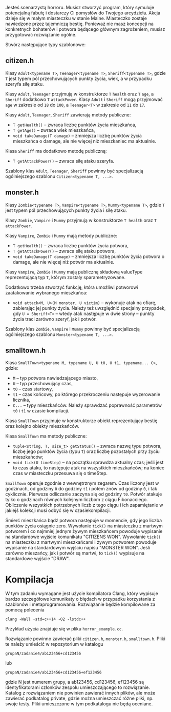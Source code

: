 Jesteś scenarzystą horroru. Musisz stworzyć program, który symuluje potencjalną fabułę i dostarczy Ci pomysłów do Twojego arcydzieła. Akcja dzieje się w małym miasteczku w stanie Maine. Miasteczko zostaje nawiedzone przez tajemniczą bestię. Ponieważ nie masz koncepcji na konkretnych bohaterów i potwora będącego głównym zagrożeniem, musisz przygotować rozwiązanie ogólne.


Stwórz następujące typy szablonowe:

## citizen.h

Klasy `Adult<typename T>`, `Teenager<typename T>`, `Sheriff<typename T>`, gdzie `T` jest typem pól przechowujących punkty życia, wiek, a w przypadku szeryfa siłę ataku.


Klasy `Adult`, `Teenager` przyjmują w konstruktorze `T` `health` oraz `T` `age`, a `Sheriff` dodatkowo `T` `attackPower`. Klasy `Adult` i `Sheriff` mogą przyjmować `age` w zakresie od `18` do `100`, a `Teenager<T>` w zakresie od `11` do `17`.

Klasy `Adult`, `Teenager`, `Sheriff` zawierają metody publiczne:
 - `T getHealth()` – zwraca liczbę punktów życia mieszkańca,
 - `T getAge()` – zwraca wiek mieszkańca,
 - `void takeDamage(T damage)` – zmniejsza liczbę punktów życia mieszkańca o damage, ale nie więcej niż mieszkaniec ma aktualnie.

Klasa `Sheriff` ma dodatkowo metodę publiczną:
 - `T getAttackPower()` – zwraca siłę ataku szeryfa.

Szablony klas `Adult`, `Teenager`, `Sheriff` powinny być specjalizacją ogólniejszego szablonu `Citizen<typename T, ...>`.

## monster.h

Klasy `Zombie<typename T>`, `Vampire<typename T>`, `Mummy<typename T>`, gdzie `T` jest typem pól przechowujących punkty życia i siłę ataku.


Klasy `Zombie`, `Vampire` i `Mummy` przyjmują w konstruktorze `T health` oraz `T attackPower`.

Klasy `Vampire`, `Zombie` i `Mummy` mają metody publiczne:
 - `T getHealth()` – zwraca liczbę punktów życia potwora,
 - `T getAttackPower()` – zwraca siłę ataku potwora,
 - `void takeDamage(T damage)` – zmniejsza liczbę punktów życia potwora o damage, ale nie więcej niż potwór ma aktualnie.


Klasy `Vampire`, `Zombie` i `Mummy` mają publiczną składową valueType reprezentującą typ `T`, którym zostały sparametryzowane.


Dodatkowo trzeba stworzyć funkcję, która umożliwi potworowi zaatakowanie wybranego mieszkańca:
 - `void attack<M, U>(M monster, U victim)` – wykonuje atak na ofiarę, zabierając jej punkty życia.  Należy też uwzględnić specjalny przypadek, gdy `U = Sheriff<T>` – wtedy atak następuje w dwie strony – punkty życia traci zarówno szeryf, jak i potwór.


Szablony klas `Zombie`, `Vampire` i `Mummy` powinny być specjalizacją ogólniejszego szablonu `Monster<typename T, ...>`.

## smalltown.h

Klasa `SmallTown<typename M, typename U, U t0, U t1, typename... C>`, gdzie:
 - `M` – typ potwora nawiedzającego miasto,
 - `U` – typ przechowujący czas,
 - `t0` – czas startowy,
 - `t1` – czas końcowy, po którego przekroczeniu następuje wyzerowanie licznika,
 - `C...` – typy mieszkańców.
Należy sprawdzać poprawność parametrów `t0` i `t1` w czasie kompilacji.


Klasa `SmallTown` przyjmuje w konstruktorze obiekt reprezentujący bestię oraz
kolejno obiekty mieszkańców.


Klasa `SmallTown` ma metody publiczne:
 - `tuple<string, T, size_t> getStatus()` – zwraca nazwę typu potwora, liczbę jego punktów życia (typu `T`) oraz liczbę pozostałych przy życiu mieszkańców;
 - `void tick(U timeStep)` – na początku sprawdza aktualny czas; jeśli jest to czas ataku, to następuje atak na wszystkich mieszkańców; na koniec czas w miasteczku przesuwa się o timeStep.


`SmallTown` operuje zgodnie z wewnętrznym zegarem. Czas liczony jest w godzinach, od godziny `0` do godziny `t1` i potem znów od godziny `0`, i tak cyklicznie. Pierwsze odliczanie zaczyna się od godziny `t0`. Potwór atakuje tylko o godzinach równych kolejnym liczbom z ciągu Fibonacciego. Obliczenie wszystkich potrzebnych liczb z tego ciągu i ich zapamiętanie w jakiejś kolekcji musi odbyć się w czasiekompilacji.


Śmierć mieszkańca bądź potwora następuje w momencie, gdy jego liczba punktów życia osiągnie zero. Wywołanie `tick()` na miasteczku z martwym potworem i co najmniej jednym żywym mieszkańcem powoduje wypisanie na standardowe wyjście komunikatu "CITIZENS WON". Wywołanie `tick()` na miasteczku z martwymi mieszkańcami i żywym potworem powoduje wypisanie na standardowym wyjściu napisu "MONSTER WON". Jeśli zarówno mieszańcy, jak i potwór są martwi, to `tick()` wypisuje na standardowe wyjście "DRAW".

# Kompilacja

W tym zadaniu wymagane jest użycie kompilatora Clang, który wypisuje bardzo szczegółowe komunikaty o błędach w przypadku korzystania z szablonów i metaprogramowania. Rozwiązanie będzie kompilowane za pomocą polecenia


`clang -Wall -std=c++14 -O2 -lstdc++`

Przykład użycia znajduje się w pliku `horror_example.cc`.

Rozwiązanie powinno zawierać pliki `citizen.h`, `monster.h`, `smalltown.h`. Pliki te należy umieścić w repozytorium w katalogu

`grupaN/zadanie4/ab123456+cd123456`

lub

`grupaN/zadanie4/ab123456+cd123456+ef123456`

gdzie N jest numerem grupy, a ab123456, cd123456, ef123456 są identyfikatorami członków zespołu umieszczającego to rozwiązanie. Katalog z rozwiązaniem nie powinien zawierać innych plików, ale może zawierać podkatalog private, gdzie można umieszczać różne pliki, np. swoje testy. Pliki umieszczone w tym podkatalogu nie będą oceniane.
